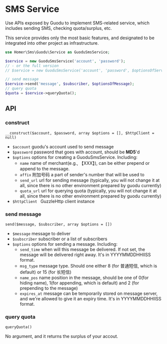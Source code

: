 # SMS Service
Use APIs exposed by Guodu to implement SMS-related service, which includes sending SMS, checking quota/surplus, etc.

This service provides only the most basic features, and designated to be integrated into other project as infrastructure. 

```php
use Homer\Sms\Guodu\Service as GuoduSmsService;

$service = new GuoduSmsService('account', 'password');
// - or the full version
// $service = new GuoduSmsService('account', 'password', $optionsOfService, $instanceOfClient);

// send message
$service->send('message', $subscriber, $optionsOfMessage);
// query quota
$quota = $service->queryQuota();
```

## API
### construct
``__construct($account, $password, array $options = [], $httpClient = null)``

* ``$account``  guodu's account used to send message
* ``$password`` password that goes with account, should be **MD5**'d
* ``$options``  options for creating a GuoduSmsService. Including:
	* ``name`` name of merchant(e.g., 【XXX】), can be either prepend or append to the message. 
	* ``affix`` 附加号码 a part of sender's number that will be used to
	* ``send_url``  url for sending message (typically, you will not change it at all, since there is no other environment prepared by guodu currently)
	* ``quota_url``  url for querying quota (typically, you will not change it at all, since there is no other environment prepared by guodu currently)
* ``$httpClient `` GuzzleHttp client instance

### send message
``send($message, $subscriber, array $options = [])``

* ``$message`` message to deliver
* ``$subscriber`` subscriber or a list of subscribers
* ``$options``  options for sending a message. Including:
	* ``send_time``  when will this message be delivered. If not set, the message will be delivered right away. It's in YYYYMMDDHHIISS format.
	* ``msg_type``   message type. Should one either 8 (for 普通短信, which is default) or 15 (for 长短信)
	* ``name_pos``  name position in the message, should be one of 0(for hiding name), 1(for appending, which is default) and 2 (for prepending to the message)
	* ``expires_at`` message can be temporarily stored on message server, and we're allowed to give it an expiry time. It's in YYYYMMDDHHIISS format.

### query quota
``queryQuota()``

No argument, and it returns the surplus of your accout.